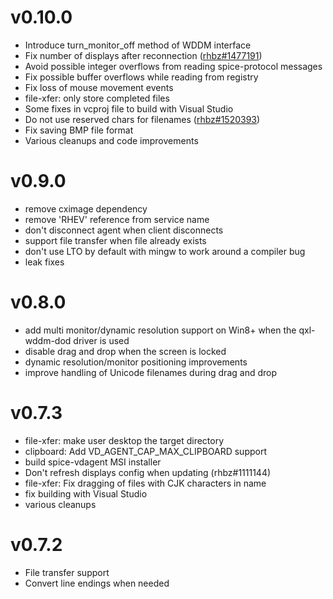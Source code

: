 v0.10.0
=======
- Introduce turn_monitor_off method of WDDM interface
- Fix number of displays after reconnection ([rhbz#1477191])
- Avoid possible integer overflows from reading spice-protocol messages
- Fix possible buffer overflows while reading from registry
- Fix loss of mouse movement events
- file-xfer: only store completed files
- Some fixes in vcproj file to build with Visual Studio
- Do not use reserved chars for filenames ([rhbz#1520393])
- Fix saving BMP file format
- Various cleanups and code improvements

[rhbz#1477191]: https://bugzilla.redhat.com/show_bug.cgi?id=1477191
[rhbz#1520393]: https://bugzilla.redhat.com/show_bug.cgi?id=1520393

v0.9.0
======
- remove cximage dependency
- remove 'RHEV' reference from service name
- don't disconnect agent when client disconnects
- support file transfer when file already exists
- don't use LTO by default with mingw to work around a compiler bug
- leak fixes

v0.8.0
======
- add multi monitor/dynamic resolution support on Win8+
  when the qxl-wddm-dod driver is used
- disable drag and drop when the screen is locked
- dynamic resolution/monitor positioning improvements
- improve handling of Unicode filenames during drag and drop

v0.7.3
======
- file-xfer: make user desktop the target directory
- clipboard: Add VD_AGENT_CAP_MAX_CLIPBOARD support
- build spice-vdagent MSI installer
- Don't refresh displays config when updating (rhbz#1111144)
- file-xfer: Fix dragging of files with CJK characters in name
- fix building with Visual Studio
- various cleanups

v0.7.2
======
- File transfer support
- Convert line endings when needed
